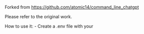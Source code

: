 Forked from https://github.com/atomic14/command_line_chatgpt

Please refer to the original work.

How to use it:
    - Create a .env file with your 